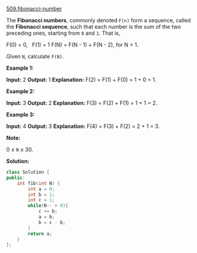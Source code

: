 [509.fibonacci-number](https://leetcode.com/problems/fibonacci-number/)  

The **Fibonacci numbers**, commonly denoted `F(n)` form a sequence, called the **Fibonacci sequence**, such that each number is the sum of the two preceding ones, starting from `0` and `1`. That is,

F(0) = 0,   F(1) = 1
F(N) = F(N - 1) + F(N - 2), for N > 1.

Given `N`, calculate `F(N)`.

**Example 1:**

**Input:** 2
**Output:** 1
**Explanation:** F(2) = F(1) + F(0) = 1 + 0 = 1.

**Example 2:**

**Input:** 3
**Output:** 2
**Explanation:** F(3) = F(2) + F(1) = 1 + 1 = 2.

**Example 3:**

**Input:** 4
**Output:** 3
**Explanation:** F(4) = F(3) + F(2) = 2 + 1 = 3.

**Note:**

0 ≤ `N` ≤ 30.  



**Solution:**  

```cpp
class Solution {
public:
    int fib(int N) {
        int a = 0;
        int b = 1;
        int c = 1;
        while(N-- > 0){
            c += b;
            a = b;
            b = c - b;
        }
        return a;
    }
};
```
      